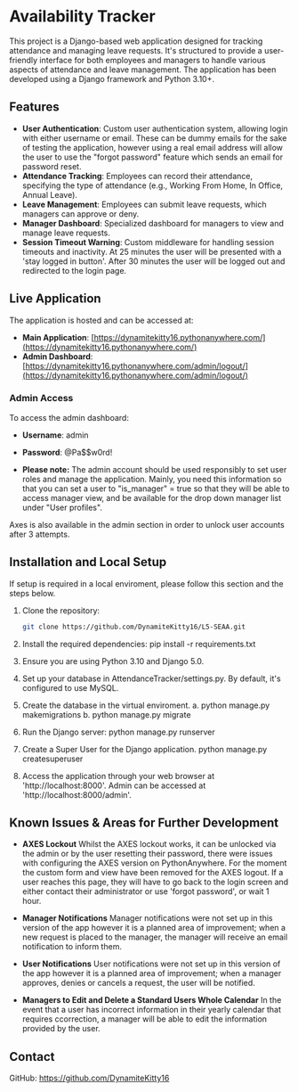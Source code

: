 # Availability Tracker

This project is a Django-based web application designed for tracking attendance and managing leave requests. It's structured to provide a user-friendly interface for both employees and managers to handle various aspects of attendance and leave management. The application has been developed using a Django framework and Python 3.10+.

## Features

- **User Authentication**: Custom user authentication system, allowing login with either username or email. These can be dummy emails for the sake of testing the application, however using a real email address will allow the user to use the "forgot password" feature which sends an email for password reset.
- **Attendance Tracking**: Employees can record their attendance, specifying the type of attendance (e.g., Working From Home, In Office, Annual Leave).
- **Leave Management**: Employees can submit leave requests, which managers can approve or deny.
- **Manager Dashboard**: Specialized dashboard for managers to view and manage leave requests.
- **Session Timeout Warning**: Custom middleware for handling session timeouts and inactivity. At 25 minutes the user will be presented with a 'stay logged in button'. After 30 minutes the user will be logged out and redirected to the login page.

## Live Application

The application is hosted and can be accessed at:

- **Main Application**: [https://dynamitekitty16.pythonanywhere.com/](https://dynamitekitty16.pythonanywhere.com/)
- **Admin Dashboard**: [https://dynamitekitty16.pythonanywhere.com/admin/logout/](https://dynamitekitty16.pythonanywhere.com/admin/logout/)

### Admin Access

To access the admin dashboard:

- **Username**: admin
- **Password**: @Pa$$w0rd!

- **Please note:** The admin account should be used responsibly to set user roles and manage the application. Mainly, you need this information so that you can set a user to "is_manager" = true so that they will be able to access manager view, and be available for the drop down manager list under "User profiles".

Axes is also available in the admin section in order to unlock user accounts after 3 attempts.

## Installation and Local Setup
If setup is required in a local enviroment, please follow this section and the steps below.

1. Clone the repository:
   ```bash
   git clone https://github.com/DynamiteKitty16/L5-SEAA.git

2. Install the required dependencies:
    pip install -r requirements.txt

3. Ensure you are using Python 3.10 and Django 5.0.

4. Set up your database in AttendanceTracker/settings.py. By default, it's configured to use MySQL.

5. Create the database in the virtual enviroment.
    a. python manage.py makemigrations
    b. python manage.py migrate

6. Run the Django server:
    python manage.py runserver

7. Create a Super User for the Django application.
    python manage.py createsuperuser

8. Access the application through your web browser at 'http://localhost:8000'. 
    Admin can be accessed at 'http://localhost:8000/admin'.

## Known Issues & Areas for Further Development

- **AXES Lockout** Whilst the AXES lockout works, it can be unlocked via the admin or by the user resetting their password, there were issues with configuring the AXES version on PythonAnywhere. For the moment the custom form and view have been removed for the AXES logout. If a user reaches this page, they will have to go back to the login screen and either contact their administrator or use 'forgot password', or wait 1 hour.

- **Manager Notifications** Manager notifications were not set up in this version of the app however it is a planned area of improvement; when a new request is placed to the manager, the manager will receive an email notification to inform them.

- **User Notifications** User notifications were not set up in this version of the app however it is a planned area of improvement; when a manager approves, denies or cancels a request, the user will be notified.

- **Managers to Edit and Delete a Standard Users Whole Calendar** In the event that a user has incorrect information in their yearly calendar that requires ccorrection, a manager will be able to edit the information provided by the user.

## Contact
GitHub: https://github.com/DynamiteKitty16